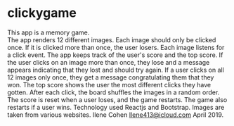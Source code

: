 # clickygame
This app is a memory game.  
The app renders 12 different images.  Each image should only be clicked once. If it is clicked more than once, the user losers.
Each image listens for a click event.
The app keeps track of the user's score and the top score. If the user clicks on an image more than once, they lose and a message
appears indicating that they lost and should try again. 
If a user clicks on all 12 images only once, they get a message congratulating them that they won.
The top score shows the user the most different clicks they have gotten. 
After each click, the board shuffles the images in a random order.
The score is reset when a user loses, and the game restarts.
The game also restarts if a user wins.
Technology used Reactjs and Bootstrap.
Images are taken from various websites.
Ilene Cohen
Ilene413@icloud.com
April 2019.

